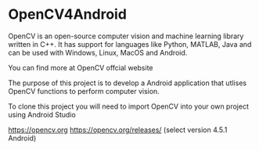 # OpenCV4Android

OpenCV is an open-source computer vision and machine learning library written in C++. It has support for languages like Python, MATLAB, Java and can be used with Windows, Linux, MacOS and Android.

You can find more at OpenCV offcial website

The purpose of this project is to develop a Android application that utlises OpenCV functions to perform computer vision.

To clone this project you will need to import OpenCV into your own project using Android Studio

https://opencv.org
https://opencv.org/releases/ (select version 4.5.1 Android)
